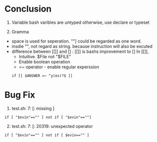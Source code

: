 # Conclusion
1. Variable
bash varibles are untyped
otherwise, use declare or typeset

2. Gramma

* space is used for seperation.   ""] could be regarded as one word.
* insdie "", not regard as string. because instruction will also be excuted
* difference between [[]] and [] : [[]] is bashs improvement to []
    In [[]],
    + Intuitive. $File not "$FILE"
    + Enable boolean operation
    +  =~ operator - enable regular experssion
    ```
    if [[ $ANSWER =~ ^y(es)?$ ]]
    ```

# Bug Fix
1. test.sh: 7: [: missing ]
```
if [ "$evin"=="" ] not if [ "$evin"==""]
```

2. test.sh: 7: [: 20319: unexpected operator
```
if [ "$evin"=="" ] not if [ $evin=="" ]
```

